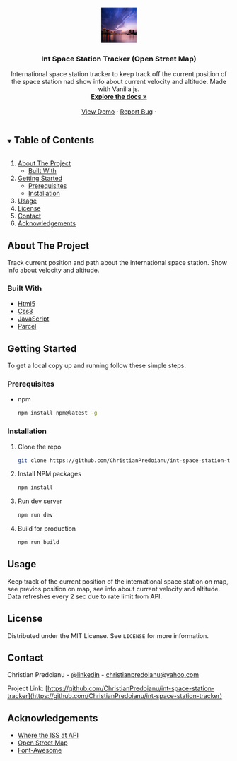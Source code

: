 
<!-- PROJECT LOGO -->
<br />
<p align="center">
  <a href="https://github.com/ChristianPredoianu/int-space-station-tracker">
    <img src="src/assets/images/background.jpg" alt="Logo" width="80" height="80">
  </a>

  <h3 align="center">Int Space Station Tracker (Open Street Map)</h3>

  <p align="center">
   International space station tracker to keep track off the current position of the space station nad show info about current velocity and altitude. Made with Vanilla js. 
    <br />
    <a href="https://github.com/ChristianPredoianu/int-space-station-tracker"><strong>Explore the docs »</strong></a>
    <br />
    <br />
    <a href="https://int-space-station-tracker.netlify.app//">View Demo</a>
    ·
    <a href="https://github.com/ChristianPredoianu/int-space-station-tracker/issues">Report Bug</a>
    ·
   
  </p>
</p>



<!-- TABLE OF CONTENTS -->
<details open="open">
  <summary><h2 style="display: inline-block">Table of Contents</h2></summary>
  <ol>
    <li>
      <a href="#about-the-project">About The Project</a>
      <ul>
        <li><a href="#built-with">Built With</a></li>
      </ul>
    </li>
    <li>
      <a href="#getting-started">Getting Started</a>
      <ul>
        <li><a href="#prerequisites">Prerequisites</a></li>
        <li><a href="#installation">Installation</a></li>
      </ul>
    </li>
    <li><a href="#usage">Usage</a></li>
    <li><a href="#license">License</a></li>
    <li><a href="#contact">Contact</a></li>
    <li><a href="#acknowledgements">Acknowledgements</a></li>
  </ol>
</details>



<!-- ABOUT THE PROJECT -->
## About The Project

Track current position and path about the international space station. Show info about velocity and altitude.

### Built With

* [Html5](https://developer.mozilla.org/en-US/docs/Glossary/HTML5)
* [Css3](https://developer.mozilla.org/en-US/docs/Web/CSS)
* [JavaScript](https://developer.mozilla.org/en-US/docs/Web/JavaScript)
* [Parcel](https://parceljs.org/)



<!-- GETTING STARTED -->
## Getting Started

To get a local copy up and running follow these simple steps.

### Prerequisites

* npm
  ```sh
  npm install npm@latest -g
  ```

### Installation

1. Clone the repo
   ```sh
   git clone https://github.com/ChristianPredoianu/int-space-station-tracker.git
   ```
2. Install NPM packages
   ```sh
   npm install
   ```
   
3. Run dev server
   ```sh
   npm run dev
   ```
4. Build for production
   ```sh
   npm run build
   ```



<!-- USAGE EXAMPLES -->
## Usage

Keep track of the current position of the international space station on map, see previos position on map, see info about current velocity and altitude.
Data refreshes every 2 sec due to rate limit from API.



<!-- LICENSE -->
## License

Distributed under the MIT License. See `LICENSE` for more information.


<!-- CONTACT -->
## Contact

Christian Predoianu - [@linkedin](https://se.linkedin.com/in/christian-predoianu-369218157) - christianpredoianu@yahoo.com

Project Link: [https://github.com/ChristianPredoianu/int-space-station-tracker](https://github.com/ChristianPredoianu/int-space-station-tracker)



<!-- ACKNOWLEDGEMENTS -->
## Acknowledgements

* [Where the ISS at API](https://wheretheiss.at/w/developer)
* [Open Street Map](https://www.openstreetmap.org/)
* [Font-Awesome](https://fontawesome.com/)





<!-- MARKDOWN LINKS & IMAGES -->
<!-- https://www.markdownguide.org/basic-syntax/#reference-style-links -->
[contributors-shield]: https://img.shields.io/github/contributors/github_username/repo.svg?style=for-the-badge
[contributors-url]: https://github.com/github_username/repo/graphs/contributors
[forks-shield]: https://img.shields.io/github/forks/github_username/repo.svg?style=for-the-badge
[forks-url]: https://github.com/github_username/repo/network/members
[stars-shield]: https://img.shields.io/github/stars/github_username/repo.svg?style=for-the-badge
[stars-url]: https://github.com/github_username/repo/stargazers
[issues-shield]: https://img.shields.io/github/issues/github_username/repo.svg?style=for-the-badge
[issues-url]: https://github.com/github_username/repo/issues
[license-shield]: https://img.shields.io/github/license/github_username/repo.svg?style=for-the-badge
[license-url]: https://github.com/github_username/repo/blob/master/LICENSE.txt
[linkedin-shield]: https://img.shields.io/badge/-LinkedIn-black.svg?style=for-the-badge&logo=linkedin&colorB=555
[linkedin-url]: https://linkedin.com/in/github_username 
 
